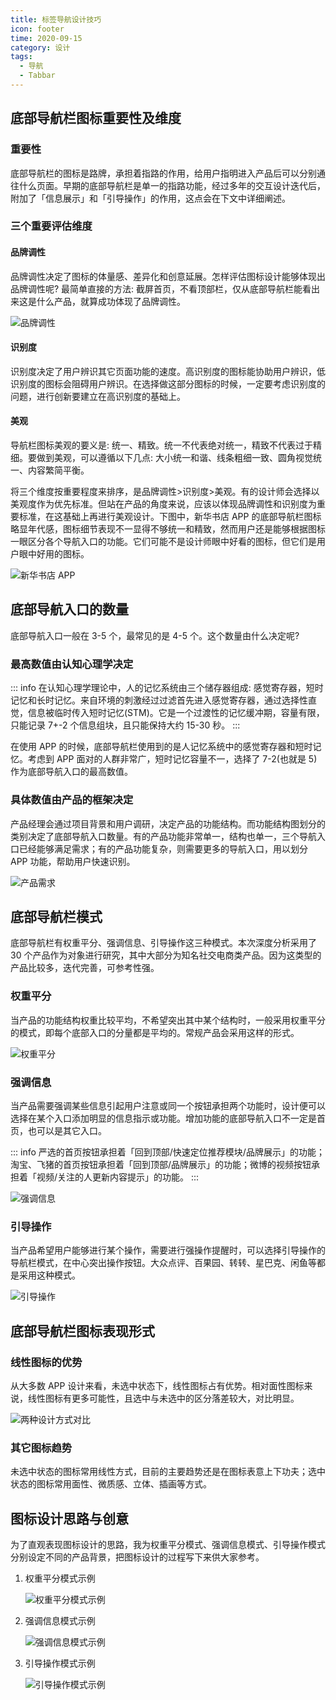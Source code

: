 ```yaml
---
title: 标签导航设计技巧
icon: footer
time: 2020-09-15
category: 设计
tags:
  - 导航
  - Tabbar
---
```


## 底部导航栏图标重要性及维度

### 重要性

底部导航栏的图标是路牌，承担着指路的作用，给用户指明进入产品后可以分别通往什么页面。早期的底部导航栏是单一的指路功能，经过多年的交互设计迭代后，附加了「信息展示」和「引导操作」的作用，这点会在下文中详细阐述。

### 三个重要评估维度

#### 品牌调性

品牌调性决定了图标的体量感、差异化和创意延展。怎样评估图标设计能够体现出品牌调性呢? 最简单直接的方法: 截屏首页，不看顶部栏，仅从底部导航栏能看出来这是什么产品，就算成功体现了品牌调性。

![品牌调性](./assets/tabbar-style.jpg)

#### 识别度

识别度决定了用户辨识其它页面功能的速度。高识别度的图标能协助用户辨识，低识别度的图标会阻碍用户辨识。在选择做这部分图标的时候，一定要考虑识别度的问题，进行创新要建立在高识别度的基础上。

#### 美观

导航栏图标美观的要义是: 统一、精致。统一不代表绝对统一，精致不代表过于精细。要做到美观，可以遵循以下几点: 大小统一和谐、线条粗细一致、圆角视觉统一、内容繁简平衡。

将三个维度按重要程度来排序，是品牌调性>识别度>美观。有的设计师会选择以美观度作为优先标准。但站在产品的角度来说，应该以体现品牌调性和识别度为重要标准，在这基础上再进行美观设计。下图中，新华书店 APP 的底部导航栏图标略显年代感，图标细节表现不一显得不够统一和精致，然而用户还是能够根据图标一眼区分各个导航入口的功能。它们可能不是设计师眼中好看的图标，但它们是用户眼中好用的图标。

![新华书店 APP](./assets/xinhua.jpg)

## 底部导航入口的数量

底部导航入口一般在 3-5 个，最常见的是 4-5 个。这个数量由什么决定呢?

### 最高数值由认知心理学决定

::: info
在认知心理学理论中，人的记忆系统由三个储存器组成: 感觉寄存器，短时记忆和长时记忆。来自环境的刺激经过过滤首先进入感觉寄存器，通过选择性直觉，信息被临时传入短时记忆(STM)。它是一个过渡性的记忆缓冲期，容量有限，只能记录 7+-2 个信息组块，且只能保持大约 15-30 秒。
:::

在使用 APP 的时候，底部导航栏使用到的是人记忆系统中的感觉寄存器和短时记忆。考虑到 APP 面对的人群非常广，短时记忆容量不一，选择了 7-2(也就是 5)作为底部导航入口的最高数值。

### 具体数值由产品的框架决定

产品经理会通过项目背景和用户调研，决定产品的功能结构。而功能结构图划分的类别决定了底部导航入口数量。有的产品功能非常单一，结构也单一，三个导航入口已经能够满足需求；有的产品功能复杂，则需要更多的导航入口，用以划分 APP 功能，帮助用户快速识别。

![产品需求](./assets/tabbar-needs.jpg)

## 底部导航栏模式

底部导航栏有权重平分、强调信息、引导操作这三种模式。本次深度分析采用了 30 个产品作为对象进行研究，其中大部分为知名社交电商类产品。因为这类型的产品比较多，迭代完善，可参考性强。

### 权重平分

当产品的功能结构权重比较平均，不希望突出其中某个结构时，一般采用权重平分的模式，即每个底部入口的分量都是平均的。常规产品会采用这样的形式。

![权重平分](./assets/tabbar-same-weight.jpg)

### 强调信息

当产品需要强调某些信息引起用户注意或同一个按钮承担两个功能时，设计便可以选择在某个入口添加明显的信息指示或功能。增加功能的底部导航入口不一定是首页，也可以是其它入口。

::: info
严选的首页按钮承担着「回到顶部/快速定位推荐模块/品牌展示」的功能；淘宝、飞猪的首页按钮承担着「回到顶部/品牌展示」的功能；微博的视频按钮承担着「视频/关注的人更新内容提示」的功能。
:::

![强调信息](./assets/tabbar-yanxuan.jpg)

### 引导操作

当产品希望用户能够进行某个操作，需要进行强操作提醒时，可以选择引导操作的导航栏模式，在中心突出操作按钮。大众点评、百果园、转转、星巴克、闲鱼等都是采用这种模式。

![引导操作](./assets/tabbar-guide.jpg)

## 底部导航栏图标表现形式

### 线性图标的优势

从大多数 APP 设计来看，未选中状态下，线性图标占有优势。相对面性图标来说，线性图标有更多可能性，且选中与未选中的区分落差较大，对比明显。

![两种设计方式对比](./assets/tabbar-icon-style.jpg)

### 其它图标趋势

未选中状态的图标常用线性方式，目前的主要趋势还是在图标表意上下功夫；选中状态的图标常用面性、微质感、立体、插画等方式。

## 图标设计思路与创意

为了直观表现图标设计的思路，我为权重平分模式、强调信息模式、引导操作模式分别设定不同的产品背景，把图标设计的过程写下来供大家参考。

1. 权重平分模式示例

   ![权重平分模式示例](./assets/tenghe.jpg)

2. 强调信息模式示例

   ![强调信息模式示例](./assets/zizaixiong.jpg)

3. 引导操作模式示例

   ![引导操作模式示例](./assets/yuyou.jpg)
